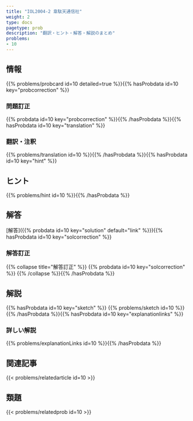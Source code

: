 ```yaml
---
title: "IOL2004-2 韋駄天通信社"
weight: 2
type: docs
pagetype: prob
description: "翻訳・ヒント・解答・解説のまとめ"
problems: 
- 10
---
```


## 情報

{{% problems/probcard id=10 detailed=true %}}{{% hasProbdata id=10 key="probcorrection" %}}

### 問題訂正

{{% probdata id=10 key="probcorrection" %}}{{% /hasProbdata %}}{{% hasProbdata id=10 key="translation" %}}

### 翻訳・注釈

{{% problems/translation id=10 %}}{{% /hasProbdata %}}{{% hasProbdata id=10 key="hint" %}}

## ヒント

{{% problems/hint id=10 %}}{{% /hasProbdata %}}

## 解答

[解答]({{% probdata id=10 key="solution" default="link" %}}){{% hasProbdata id=10 key="solcorrection" %}}

### 解答訂正

{{% collapse title="解答訂正" %}}
{{% probdata id=10 key="solcorrection" %}}
{{% /collapse %}}{{% /hasProbdata %}}

## 解説

{{% hasProbdata id=10 key="sketch" %}}
{{% problems/sketch id=10 %}}
{{% /hasProbdata %}}{{% hasProbdata id=10 key="explanationlinks" %}}

### 詳しい解説

{{% problems/explanationLinks id=10 %}}{{% /hasProbdata %}}

## 関連記事

{{< problems/relatedarticle id=10 >}}

## 類題

{{< problems/relatedprob id=10 >}}

